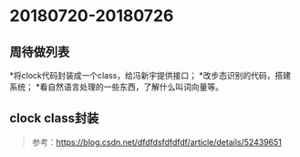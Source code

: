 

# 20180720-20180726
## 周待做列表
*将clock代码封装成一个class，给冯新宇提供接口；
*改步态识别的代码，搭建系统；
*看自然语言处理的一些东西，了解什么叫词向量等。
## clock class封装
>参考：https://blog.csdn.net/dfdfdsfdfdfdf/article/details/52439651

